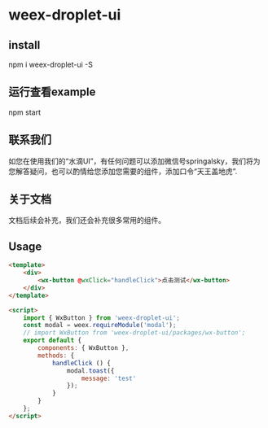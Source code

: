 # weex-droplet-ui

## install
npm i weex-droplet-ui -S

## 运行查看example
npm start

## 联系我们
如您在使用我们的“水滴UI”，有任何问题可以添加微信号springalsky，我们将为您解答疑问，也可以酌情给您添加您需要的组件，添加口令“天王盖地虎”.

## 关于文档
文档后续会补充，我们还会补充很多常用的组件。

## Usage
  
```html
<template>
    <div>
        <wx-button @wxClick="handleClick">点击测试</wx-button>
    </div>
</template>

<script>
    import { WxButton } from 'weex-droplet-ui';
    const modal = weex.requireModule('modal');
    // import WxButton from 'weex-droplet-ui/packages/wx-button';
    export default {
        components: { WxButton },
        methods: {
            handleClick () {
                modal.toast({
                    message: 'test'
                });
            }
        }
    };
</script>
```